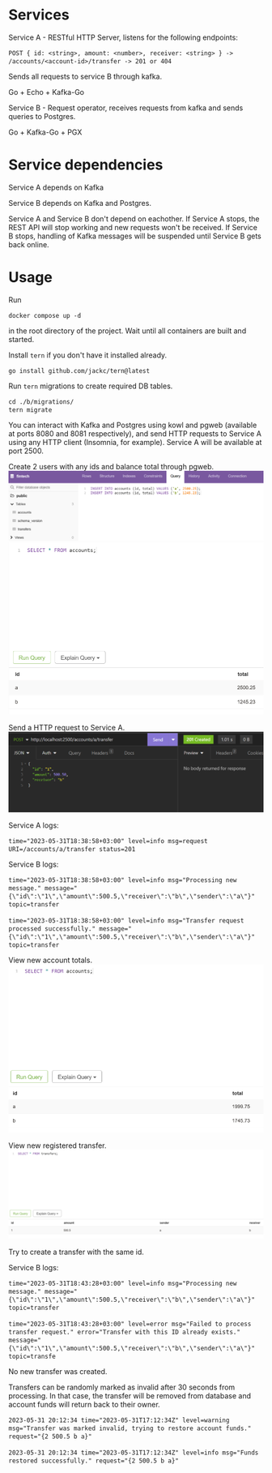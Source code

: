 # Services
Service A - RESTful HTTP Server, listens for the following endpoints:
```
POST { id: <string>, amount: <number>, receiver: <string> } -> /accounts/<account-id>/transfer -> 201 or 404
```

Sends all requests to service B through kafka.

Go + Echo + Kafka-Go


Service B - Request operator, receives requests from kafka and sends queries to Postgres.

Go + Kafka-Go + PGX

# Service dependencies
Service A depends on Kafka

Service B depends on Kafka and Postgres.

Service A and Service B don't depend on eachother. If Service A stops, the REST API will stop working and new requests won't be received. If Service B stops, handling of Kafka messages will be suspended until Service B gets back online.

# Usage
Run
```
docker compose up -d
```
in the root directory of the project. Wait until all containers are built and started.


Install `tern` if you don't have it installed already.
```
go install github.com/jackc/tern@latest
```

Run `tern` migrations to create required DB tables.
```
cd ./b/migrations/
tern migrate
```

You can interact with Kafka and Postgres using kowl and pgweb (available at ports 8080 and 8081 respectively), and send HTTP requests to Service A using any HTTP client (Insomnia, for example). Service A will be available at port 2500.

Create 2 users with any ids and balance total through pgweb. 
![create-accounts](/docs/images/create-accounts.png)
![list-accounts](/docs/images/list-accounts.png)

Send a HTTP request to Service A.
![create-transfer](/docs/images/create-transfer.png)

Service A logs:
```
time="2023-05-31T18:38:58+03:00" level=info msg=request URI=/accounts/a/transfer status=201
```

Service B logs:
```
time="2023-05-31T18:38:58+03:00" level=info msg="Processing new message." message="{\"id\":\"1\",\"amount\":500.5,\"receiver\":\"b\",\"sender\":\"a\"}" topic=transfer

time="2023-05-31T18:38:58+03:00" level=info msg="Transfer request processed successfully." message="{\"id\":\"1\",\"amount\":500.5,\"receiver\":\"b\",\"sender\":\"a\"}" topic=transfer
```

View new account totals.
![new-accounts-total](/docs/images/new-accounts-total.png)

View new registered transfer.
![transfer](/docs/images/transfer.png)

Try to create a transfer with the same id.

Service B logs:
```
time="2023-05-31T18:43:28+03:00" level=info msg="Processing new message." message="{\"id\":\"1\",\"amount\":500.5,\"receiver\":\"b\",\"sender\":\"a\"}" topic=transfer

time="2023-05-31T18:43:28+03:00" level=error msg="Failed to process transfer request." error="Transfer with this ID already exists." message="{\"id\":\"1\",\"amount\":500.5,\"receiver\":\"b\",\"sender\":\"a\"}" topic=transfe
```

No new transfer was created.

Transfers can be randomly marked as invalid after 30 seconds from processing. In that case, the transfer will be removed from database and account funds will return back to their owner.

```
2023-05-31 20:12:34 time="2023-05-31T17:12:34Z" level=warning msg="Transfer was marked invalid, trying to restore account funds." request="{2 500.5 b a}"

2023-05-31 20:12:34 time="2023-05-31T17:12:34Z" level=info msg="Funds restored successfully." request="{2 500.5 b a}"
```